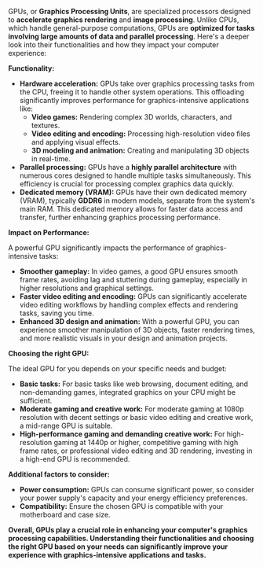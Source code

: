 GPUs, or **Graphics Processing Units**, are specialized processors designed to **accelerate graphics rendering** and **image processing**. Unlike CPUs, which handle general-purpose computations, GPUs are **optimized for tasks involving large amounts of data and parallel processing**. Here's a deeper look into their functionalities and how they impact your computer experience:

**Functionality:**

- **Hardware acceleration:** GPUs take over graphics processing tasks from the CPU, freeing it to handle other system operations. This offloading significantly improves performance for graphics-intensive applications like:
    - **Video games:** Rendering complex 3D worlds, characters, and textures.
    - **Video editing and encoding:** Processing high-resolution video files and applying visual effects.
    - **3D modeling and animation:** Creating and manipulating 3D objects in real-time.
- **Parallel processing:** GPUs have a **highly parallel architecture** with numerous cores designed to handle multiple tasks simultaneously. This efficiency is crucial for processing complex graphics data quickly.
- **Dedicated memory (VRAM):** GPUs have their own dedicated memory (VRAM), typically **GDDR6** in modern models, separate from the system's main RAM. This dedicated memory allows for faster data access and transfer, further enhancing graphics processing performance.

**Impact on Performance:**

A powerful GPU significantly impacts the performance of graphics-intensive tasks:

- **Smoother gameplay:** In video games, a good GPU ensures smooth frame rates, avoiding lag and stuttering during gameplay, especially in higher resolutions and graphical settings.
- **Faster video editing and encoding:** GPUs can significantly accelerate video editing workflows by handling complex effects and rendering tasks, saving you time.
- **Enhanced 3D design and animation:** With a powerful GPU, you can experience smoother manipulation of 3D objects, faster rendering times, and more realistic visuals in your design and animation projects.

**Choosing the right GPU:**

The ideal GPU for you depends on your specific needs and budget:

- **Basic tasks:** For basic tasks like web browsing, document editing, and non-demanding games, integrated graphics on your CPU might be sufficient.
- **Moderate gaming and creative work:** For moderate gaming at 1080p resolution with decent settings or basic video editing and creative work, a mid-range GPU is suitable.
- **High-performance gaming and demanding creative work:** For high-resolution gaming at 1440p or higher, competitive gaming with high frame rates, or professional video editing and 3D rendering, investing in a high-end GPU is recommended.

**Additional factors to consider:**

- **Power consumption:** GPUs can consume significant power, so consider your power supply's capacity and your energy efficiency preferences.
- **Compatibility:** Ensure the chosen GPU is compatible with your motherboard and case size.

**Overall, GPUs play a crucial role in enhancing your computer's graphics processing capabilities. Understanding their functionalities and choosing the right GPU based on your needs can significantly improve your experience with graphics-intensive applications and tasks.**
